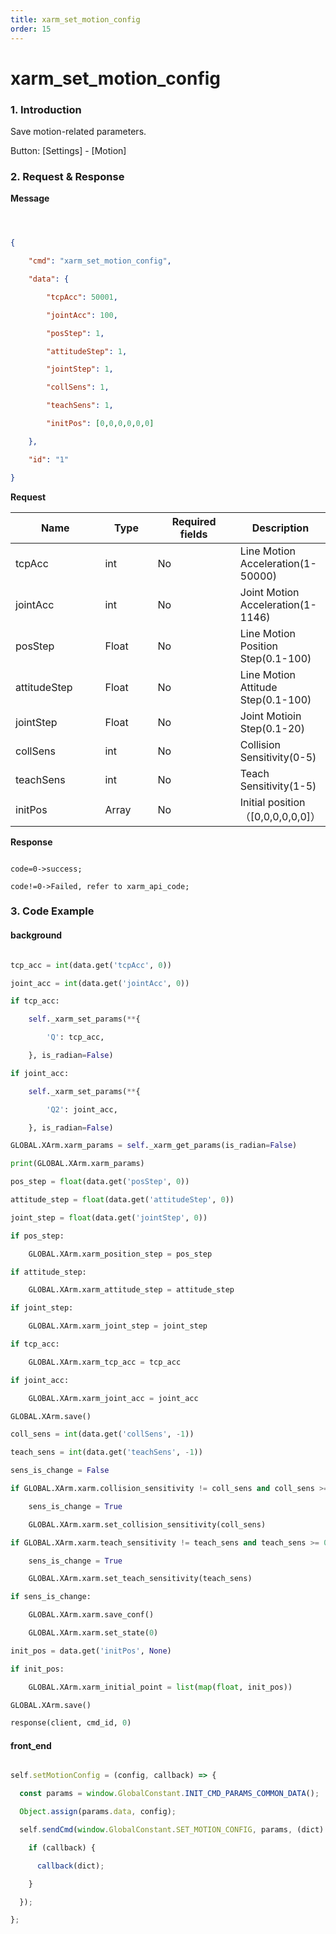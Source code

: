 ```yaml
---
title: xarm_set_motion_config
order: 15
---
```

# xarm\_set\_motion\_config



### 1. Introduction



Save motion-related parameters.



Button: \[Settings] - \[Motion]



### 2. Request & Response





**Message**

```json



{

    "cmd": "xarm_set_motion_config",

    "data": {

        "tcpAcc": 50001,

        "jointAcc": 100,

        "posStep": 1,

        "attitudeStep": 1,

        "jointStep": 1,

        "collSens": 1,

        "teachSens": 1,

        "initPos": [0,0,0,0,0,0]

    },

    "id": "1"

}

```



**Request**



<table data-full-width="true"><thead><tr><th width="142">Name</th><th width="79">Type</th><th width="135">Required fields</th><th>Description</th></tr></thead><tbody><tr><td>tcpAcc</td><td>int</td><td>No</td><td>Line Motion Acceleration(1-50000)</td></tr><tr><td>jointAcc</td><td>int</td><td>No</td><td>Joint Motion Acceleration(1-1146)</td></tr><tr><td>posStep</td><td>Float</td><td>No</td><td>Line Motion Position Step(0.1-100)</td></tr><tr><td>attitudeStep</td><td>Float</td><td>No</td><td>Line Motion Attitude Step(0.1-100)</td></tr><tr><td>jointStep</td><td>Float</td><td>No</td><td>Joint Motioin Step(0.1-20)</td></tr><tr><td>collSens</td><td>int</td><td>No</td><td>Collision Sensitivity(0-5)</td></tr><tr><td>teachSens</td><td>int</td><td>No</td><td>Teach Sensitivity(1-5)</td></tr><tr><td>initPos</td><td>Array</td><td>No</td><td>Initial position（[0,0,0,0,0,0]）</td></tr></tbody></table>



**Response**

```

code=0->success;

code!=0->Failed, refer to xarm_api_code;

```





### 3. Code Example



#### background



```python

tcp_acc = int(data.get('tcpAcc', 0))

joint_acc = int(data.get('jointAcc', 0))

if tcp_acc:

    self._xarm_set_params(**{

        'Q': tcp_acc,

    }, is_radian=False)

if joint_acc:

    self._xarm_set_params(**{

        'Q2': joint_acc,

    }, is_radian=False)

GLOBAL.XArm.xarm_params = self._xarm_get_params(is_radian=False)

print(GLOBAL.XArm.xarm_params)

pos_step = float(data.get('posStep', 0))

attitude_step = float(data.get('attitudeStep', 0))

joint_step = float(data.get('jointStep', 0))

if pos_step:

    GLOBAL.XArm.xarm_position_step = pos_step

if attitude_step:

    GLOBAL.XArm.xarm_attitude_step = attitude_step

if joint_step:

    GLOBAL.XArm.xarm_joint_step = joint_step

if tcp_acc:

    GLOBAL.XArm.xarm_tcp_acc = tcp_acc

if joint_acc:

    GLOBAL.XArm.xarm_joint_acc = joint_acc

GLOBAL.XArm.save()

coll_sens = int(data.get('collSens', -1))

teach_sens = int(data.get('teachSens', -1))

sens_is_change = False

if GLOBAL.XArm.xarm.collision_sensitivity != coll_sens and coll_sens >= 0:

    sens_is_change = True

    GLOBAL.XArm.xarm.set_collision_sensitivity(coll_sens)

if GLOBAL.XArm.xarm.teach_sensitivity != teach_sens and teach_sens >= 0:

    sens_is_change = True

    GLOBAL.XArm.xarm.set_teach_sensitivity(teach_sens)

if sens_is_change:

    GLOBAL.XArm.xarm.save_conf()

    GLOBAL.XArm.xarm.set_state(0)

init_pos = data.get('initPos', None)

if init_pos:

    GLOBAL.XArm.xarm_initial_point = list(map(float, init_pos))

GLOBAL.XArm.save()

response(client, cmd_id, 0)

```



#### front\_end



```javascript

self.setMotionConfig = (config, callback) => {

  const params = window.GlobalConstant.INIT_CMD_PARAMS_COMMON_DATA();

  Object.assign(params.data, config);

  self.sendCmd(window.GlobalConstant.SET_MOTION_CONFIG, params, (dict) => {

    if (callback) {

      callback(dict);

    }

  });

};

```
